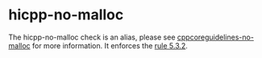 hicpp-no-malloc
===============

The <span class="title-ref">hicpp-no-malloc</span> check is an alias,
please see
[cppcoreguidelines-no-malloc](https://clang.llvm.org/extra/clang-tidy/checks/cppcoreguidelines-no-malloc.html) for more
information. It enforces the [rule
5.3.2](http://www.codingstandard.com/rule/5-3-2-allocate-memory-using-new-and-release-it-using-delete/).

